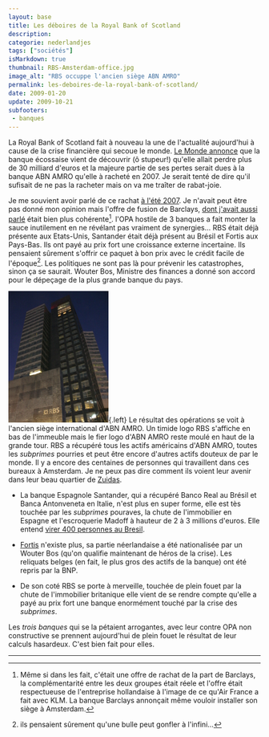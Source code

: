 ```yaml
---
layout: base
title: Les déboires de la Royal Bank of Scotland
description: 
categorie: nederlandjes
tags: ["sociétés"]
isMarkdown: true
thumbnail: RBS-Amsterdam-office.jpg
image_alt: "RBS occuppe l'ancien siège ABN AMRO"
permalink: les-deboires-de-la-royal-bank-of-scotland/
date: 2009-01-20
update: 2009-10-21
subfooters:
 - banques
---
```




La Royal Bank of Scotland fait à nouveau la une de l'actualité aujourd'hui à cause de la crise financière qui secoue le monde. [Le Monde annonce](http://www.lemonde.fr/la-crise-financiere/article/2009/01/19/royal-bank-of-scotland-sombre_1143789_1101386.html) que la banque écossaise vient de découvrir (ô stupeur!) qu'elle allait perdre plus de 30 milliard d'euros et la majeure partie de ses pertes serait dues à la banque ABN AMRO qu'elle à racheté en 2007. Je serait tenté de dire qu'il sufisait de ne pas la racheter mais on va me traîter de rabat-joie.

Je me souvient avoir parlé de ce rachat [à l'été 2007](/les-petites-courses-de-l-ete). Je n'avait peut être pas donné mon opinion mais l'offre de fusion de Barclays, [dont j'avait aussi parlé](/abn-amro-banque) était bien plus cohérente[^1]. l'OPA hostile de 3 banques a fait monter la sauce inutilement en ne révélant pas vraiment de synergies... RBS était déjà présente aux Etats-Unis, Santander était déjà présent au Brésil et Fortis aux Pays-Bas. Ils ont payé au prix fort une croissance externe incertaine. Ils pensaient sûrement s'offrir ce paquet à bon prix avec le crédit facile de l'époque[^2]. Les politiques ne sont pas là pour prévenir les catastrophes, sinon ça se saurait. Wouter Bos, Ministre des finances a donné son accord pour le dépeçage de la plus grande banque du pays.


![RBS occuppe l'ancien siège ABN AMRO](RBS-Amsterdam-office.jpg){.left}
Le résultat des opérations se voit à l'ancien siège international d'ABN AMRO. Un timide logo RBS s'affiche en bas de l'immeuble mais le fier logo d'ABN AMRO reste moulé en haut de la grande tour. RBS a récupéré tous les actifs américains d'ABN AMRO, toutes les *subprimes* pourries et peut être encore d'autres actifs douteux de par le monde. Il y a encore des centaines de personnes qui travaillent dans ces bureaux à Amsterdam. Je ne peux pas dire comment ils voient leur avenir dans leur beau quartier de [Zuidas](/un-buurt-nomme-zuidas).


- La banque Espagnole Santander, qui a récupéré Banco Real au Brésil et Banca Antonveneta en Italie, n'est plus en super forme, elle est tès touchée par les *subprimes* pouraves, la chute de l'immobilier en Espagne et l'escroquerie Madoff à hauteur de 2 à 3 millions d'euros. Elle entend [virer 400 personnes au Bresil](http://beta.americaeconomia.com/207482-Santander-Brasil-despedir%C3%A1-400-empleados.note.aspx). 

- [Fortis](/j-appartiens-a-la-societe-fortis-anonyme) n'existe plus, sa partie néerlandaise a été nationalisée par un Wouter Bos (qu'on qualifie maintenant de héros de la crise). Les reliquats belges (en fait, le plus gros des actifs de la banque) ont été repris par la BNP. 

- De son coté RBS se porte à merveille, touchée de plein fouet par la chute de l'immobilier britanique elle vient de se rendre compte qu'elle a payé au prix fort une banque enormément touché par la crise des *subprimes*.


Les *trois banques* qui se la pétaient arrogantes, avec leur contre OPA non constructive se prennent aujourd'hui de plein fouet le résultat de leur calculs hasardeux. C'est bien fait pour elles.

---
[^1]: Même si dans les fait, c'était une offre de rachat de la part de Barclays, la complémentarité entre les deux groupes était réele et l'offre était respectueuse de l'entreprise hollandaise à l'image de ce qu'Air France a fait avec KLM. La banque Barclays annonçait même vouloir installer son siège à Amsterdam.
[^2]: ils pensaient sûrement qu'une bulle peut gonfler à l'infini...
